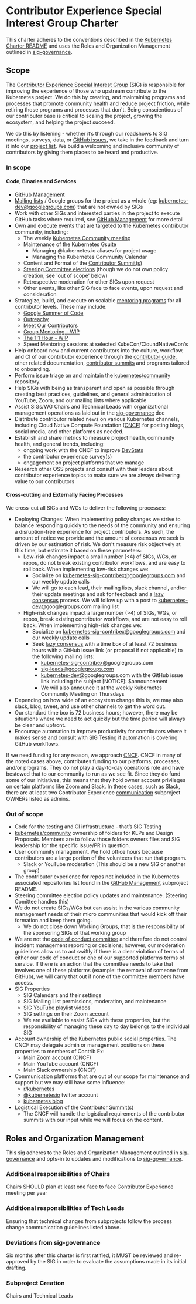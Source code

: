 # Contributor Experience Special Interest Group Charter

This charter adheres to the conventions described in the [Kubernetes Charter README] and uses the Roles and Organization Management outlined in [sig-governance].

## Scope

The [Contributor Experience Special Interest Group] (SIG) is responsible for improving the experience of those who upstream contribute to the Kubernetes project. We do this by creating, and maintaining programs and processes that promote community health and reduce project friction, while retiring those programs and processes that don't. Being conscientious of our contributor base is critical to scaling the project, growing the ecosystem, and helping the project succeed.

We do this by listening - whether it’s through our roadshows to SIG meetings, surveys, data, or [GitHub issues], we take in the feedback and turn it into our [project list]. We build a welcoming and inclusive community of contributors by giving them places to be heard and productive.

### In scope

#### Code, Binaries and Services

- [GitHub Management]
- [Mailing lists] / Google groups for the project as a whole (eg: kubernetes-dev@googlegroups.com) that are not owned by SIGs
- Work with other SIGs and interested parties in the project to execute GitHub tasks where required, see [GitHub Management] for more detail
- Own and execute events that are targeted to the Kubernetes contributor community, including:
  - The weekly [Kubernetes Community meeting]
  - Maintenance of the Kubernetes Gsuite
    - Managing @kubernetes.io aliases for project usage
    - Managing the Kubernetes Community Calendar
  - Content and Format of the [Contributor Summit(s)]
  - [Steering Committee elections] (though we do not own policy creation, see 'out of scope' below)
  - Retrospective moderation for other SIGs upon request
  - Other events, like other SIG face to face events, upon request and consideration
- Strategize, build, and execute on scalable [mentoring programs] for all contributor levels. These may include:
  - [Google Summer of Code]
  - [Outreachy]
  - [Meet Our Contributors]
  - [Group Mentoring - WIP]
  - [The 1:1 Hour - WIP]
  - Speed Mentoring sessions at selected KubeCon/CloundNativeCon's
- Help onboard new and current contributors into the culture, workflow, and CI of our contributor experience through the [contributor guide], other related documentation, [contributor summits] and programs tailored to onboarding.
- Perform issue triage on and maintain the [kubernetes/community] repository.  
- Help SIGs with being as transparent and open as possible through creating best practices, guidelines, and general administration of YouTube, Zoom, and our mailing lists where applicable
- Assist SIGs/WG Chairs and Technical Leads with organizational management operations as laid out in the [sig-governance] doc
- Distribute contributor related news on various Kubernetes channels, including Cloud Native Compute Foundation ([CNCF]) for posting blogs, social media, and other platforms as needed.
- Establish and share metrics to measure project health, community health, and general trends, including:
  - ongoing work with the CNCF to improve [DevStats]
  - the contributor experience survey(s)
  - engagement on project platforms that we manage
- Research other OSS projects and consult with their leaders about contributor experience topics to make sure we are always delivering value to our contributors

#### Cross-cutting and Externally Facing Processes

We cross-cut all SIGs and WGs to deliver the following processes:

- Deploying Changes:
  When implementing policy changes we strive to balance responding quickly to the needs of the community and ensuring a disruption-free experience for project contributors. As such, the amount of notice we provide and the amount of consensus we seek is driven by our estimation of risk. We don't measure risk objectively at this time, but estimate it based on these parameters:
  - Low-risk changes impact a small number (<4) of SIGs, WGs, or repos, do not break existing contributor workflows, and are easy to roll back. When implementing low-risk changes we:
    - Socialize on kubernetes-sig-contribex@googlegroups.com and our weekly update calls
    - We will go to each lead, their mailing lists, slack channel, and/or their update meetings and ask for feedback and a [lazy consensus] process. We will follow up with a post to [kubernetes-dev@]googlegroups.com mailing list
  - High-risk changes impact a large number (>4) of SIGs, WGs, or repos, break existing contributor workflows, and are not easy to roll back. When implementing high-risk changes we:
    - Socialize on kubernetes-sig-contribex@googlegroups.com and our weekly update calls
    - Seek [lazy consensus] with a time box of at least 72 business hours with a GitHub issue link (or proposal if not applicable) to the following mailing lists:
        - [kubernetes-sig-contribex@]googlegroups.com
        - sig-leads@googlegroups.com
        - [kubernetes-dev@]googlegroups.com with the GitHub issue link including the subject [NOTICE]: $announcement
        - We will also announce it at the weekly Kubernetes Community Meeting on Thursdays
- Depending on how wide of an ecosystem change this is, we may also slack, blog, tweet, and use other channels to get the word out.
- Our standard time box is 72 business hours; however, there may be situations where we need to act quickly but the time period will always be clear and upfront.
- Encourage automation to improve productivity for contributors where it makes sense and consult with SIG Testing if automation is covering GitHub workflows.

If we need funding for any reason, we approach [CNCF].
CNCF in many of the noted cases above, contributes funding to our platforms, processes, and/or programs. They do not play a day-to-day operations role and have bestowed that to our community to run as we see fit. Since they do fund some of our initiatives, this means that they hold owner account privileges on certain platforms like Zoom and Slack. In these cases, such as Slack, there are at least two Contributor Experience [communication] subproject OWNERs listed as admins.

### Out of scope

- Code for the testing and CI infrastructure - that’s SIG Testing
- [kubernetes/community]  ownership of folders for KEPs and Design Proposals. Members are to follow those folders owners files and SIG leadership for the specific issue/PR in question.
- User community management. We hold office hours because contributors are a large portion of the volunteers that run that program.
  - Slack or YouTube moderation (This should be a new SIG or another group)
- The contributor experience for repos not included in the Kubernetes associated repositories list found in the [GitHub Management] subproject README.
- Steering committee election policy updates and maintenance. (Steering Comittee handles this)
- We do not create SIGs/WGs but can assist in the various community management needs of their micro communities that would kick off their formation and keep them going.
  - We do not close down Working Groups, that is the responsibility of the sponsoring SIGs of that working group
- We are not the [code of conduct committee] and therefore do not control incident management reporting or decisions; however, our moderation guidelines allow us to act swiftly if there is a clear violation of terms of either our code of conduct or one of our supported platforms terms of service. If there is an action that the committee needs to take that involves one of these platforms (example: the removal of someone from GitHub), we will carry that out if none of the committee members have access.
- SIG Properties 
  - SIG Calendars and their settings
  - SIG Mailing List permissions, moderation, and maintenance
  - SIG YouTube playlist videos
  - SIG settings on their Zoom account
  - We are available to assist SIGs with these properties, but the responsibility of managing these day to day belongs to the individual SIG
- Account ownership of the Kubernetes public social properties. The CNCF may delegate admin or management positions on these properties to members of Contrib Ex:
  - Main Zoom account (CNCF)
  - Main YouTube account (CNCF)
  - Main Slack ownership (CNCF)
- Communication platforms that are out of our scope for maintenance and support but we may still have some influence:
    - [r/kubernetes]
    - [@kubernetesio] twitter account
    - [kubernetes blog]
- Logistical Execution of the [Contributor Summit(s)]
  - The CNCF will handle the logistical requirements of the contributor summits with our input while we will focus on the content.


## Roles and Organization Management

This sig adheres to the Roles and Organization Management outlined in [sig-governance]
and opts-in to updates and modifications to [sig-governance].


### Additional responsibilities of Chairs

Chairs SHOULD plan at least one face to face Contributor Experience meeting per year

### Additional responsibilities of Tech Leads

Ensuring that technical changes from subprojects follow the process change communication guidelines listed above.

### Deviations from sig-governance
Six months after this charter is first ratified, it MUST be reviewed and re-approved by the SIG in order to evaluate the assumptions made in its initial drafting.

### Subproject Creation
Chairs and Technical Leads

[sig-governance]: https://git.k8s.io/community/committee-steering/governance/sig-governance.md
[Kubernetes Charter README]: https://git.k8s.io/community/committee-steering/governance/README.md
[lazy consensus]: http://en.osswiki.info/concepts/lazy_consensus
[Contributor Experience Special Interest Group]: https://groups.google.com/forum/#!forum/kubernetes-sig-contribex
[kubernetes-dev@]: https://groups.google.com/forum/#!forum/kubernetes-dev
[@kubernetesio]: https://www.twitter.com/kubernetesio
[r/kubernetes]: https://kubernetes.reddit.com
[Google Summer of Code]: https://git.k8s.io/community/mentoring/google-summer-of-code.md
[Outreachy]: https://git.k8s.io/community/mentoring/outreachy.md
[Meet Our Contributors]:  https://git.k8s.io/community/mentoring/meet-our-contributors.md
[Group Mentoring - WIP]:  https://git.k8s.io/community/mentoring/group-mentoring.md
[The 1:1 Hour - WIP]: https://git.k8s.io/community/mentoring/the1-on-1hour.md
[kubernetes/community]: https://git.k8s.io/community/
[Contributor Summit(s)]: https://git.k8s.io/community/events/2018/12-contributor-summit
[contributor summits]: https://git.k8s.io/community/events/2018/12-contributor-summit
[DevStats]: https://k8s.cncf.devstats.io
[kubernetes-sig-contribex@]: https://groups.google.com/forum/#!forum/kubernetes-sig-contribex
[kubernetes blog]: https://www.kubernetes.io/blog
[GitHub Management]: https://git.k8s.io/community/github-management
[communication]: https://git.k8s.io/community/communication
[CNCF]: https://cncf.io
[GitHub issues]: https://github.com/kubernetes/community/issues
[project list]: https://github.com/orgs/kubernetes/projects/1
[Kubernetes Community meeting]: https://git.k8s.io/community/communication#weekly-meeting
[mentoring programs]: https://git.k8s.io/community/mentoring
[Steering Committee elections]: https://git.k8s.io/community/events/elections
[Slack]: https://git.k8s.io/community/communication/slack-guidelines.md
[Zoom]: https://git.k8s.io/community/communication/zoom-guidelines.md
[/kubernetescommunity]: https://www.youtube.com/kubernetescommunity
[discuss.kubernetes.io]: https://discuss.kubernetes.io
[contributor guide]: https://git.k8s.io/community/contributor
[moderation]: https://git.k8s.io/community/communication/moderation.md
[code of conduct committee]: https://git.k8s.io/community/committee-code-of-conduct
[Mailing lists]: https://git.k8s.io/community/communication/moderation.md#specific-guidelines
[moderators]: https://git.k8s.io/community/communication/moderators.md
